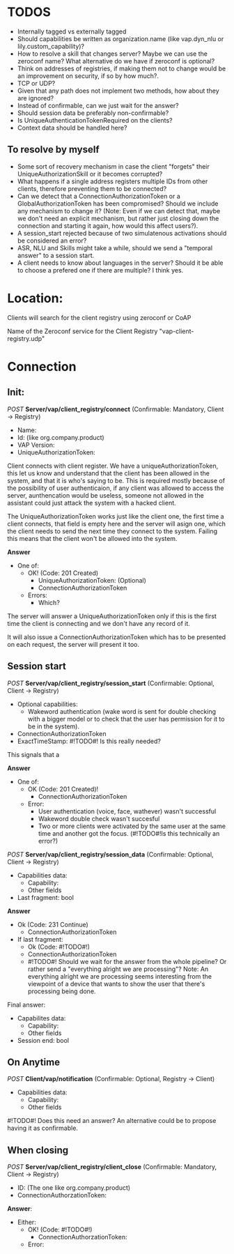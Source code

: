 

# TODOS

* Internally tagged vs externally tagged
* Should capabilities be written as organization.name (like vap.dyn_nlu or lily.custom_capability)?
* How to resolve a skill that changes server? Maybe we can use the zeroconf name? What alternative do we have if zeroconf is optional?
* Think on addresses of registries, if making them not to change would be an improvement on security, if so by how much?.
* TCP or UDP?
* Given that any path does not implement two methods, how about they are ignored?
* Instead of confirmable, can we just wait for the answer?
* Should session data be preferably non-confirmable?
* Is UniqueAuthenticationTokenRequired on the clients?
* Context data should be handled here?

## To resolve by myself

* Some sort of recovery mechanism in case the client "forgets" their UniqueAuthorizationSkill or it becomes corrupted?
* What happens if a single address registers multiple IDs from other clients, therefore preventing them to be connected?
* Can we detect that a ConnectionAuthorizationToken or a GlobalAuthorizationToken has been compromised? Should we include any mechanism to change it? (Note: Even if we can detect that, maybe we don't need an explicit mechanism, but rather just closing down the connection and starting it again, how would this affect users?).
* A session_start rejected because of two simulatenous activations should be considered an error?
* ASR, NLU and Skills might take a while, should we send a "temporal answer" to a session start.
* A client needs to know about languages in the server? Should it be able to choose a prefered one if there are multiple? I think yes.

# Location:

Clients will search for the client registry using zeroconf or CoAP 

Name of the Zeroconf service for the Client Registry "vap-client-registry.udp"

# Connection

## Init:

*POST* **Server/vap/client_registry/connect** (Confirmable: Mandatory, Client -> Registry)
* Name:
* Id: (like org.company.product)
* VAP Version:
* UniqueAuthorizationToken:

Client connects with client register. We have a uniqueAuthorizationToken, this let us know and understand that the client has been allowed in the system, and that it is who's saying to be. This is required mostly because of the possibility of user authenticaion, if any client was allowed to access the server, aunthencation would be useless, someone not allowed in the assistant could just attack the system with a hacked client.

The UniqueAuthorizationToken works just like the client one, the first time a client connects, that field is empty here and the server will asign one, which the client needs to send the next time they connect to the system. Failing this means that the client won't be allowed into the system.

**Answer**
* One of:
    * OK! (Code: 201 Created)
        * UniqueAuthorizationToken: (Optional)
        * ConnectionAuthorizationToken
    * Errors:
        * Which?

The server will answer a UniqueAuthorizationToken only if this is the first time the client is connecting and we don't have any record of it.

It will also issue a ConnectionAuthorizationToken which has to be presented on each request, the server will present it too.

## Session start

*POST* **Server/vap/client_registry/session_start** (Confirmable: Optional, Client -> Registry)
* Optional capabilities:
    * Wakeword authentication (wake word is sent for double checking with a bigger model or to check that the user has permission for it to be in the system).
* ConnectionAuthorizationToken
* ExactTimeStamp:  #!TODO#! Is this really needed?

This signals that a

**Answer**
* One of:
    * OK (Code: 201 Created)!
        * ConnectionAuthorizationToken
    * Error:
        * User authentication (voice, face, wathever) wasn't successful
        * Wakeword double check wasn't succesful
        * Two or more clients were activated by the same user at the same time and another got the focus. (#!TODO#!Is this technically an error?)

*POST* **Server/vap/client_registry/session_data** (Confirmable: Optional, Client -> Registry)
* Capabilities data:
    * Capability:
    * Other fields
* Last fragment: bool

**Answer**
* Ok (Code: 231 Continue)
    * ConnectionAuthorizationToken
* If last fragment:
    * Ok (Code: #!TODO#!)
    * ConnectionAuthorizationToken
    * #!TODO#! Should we wait for the answer from the whole pipeline? Or rather send a "everything alright we are processing"? Note: An everything alright we are processing seems interesting from the viewpoint of a device that wants to show the user that there's processing being done.

Final answer:
* Capabilites data:
    * Capability:
    * Other fields
* Session end: bool

## On Anytime

*POST* **Client/vap/notification** (Confirmable: Optional, Registry -> Client)
* Capabilities data:
    * Capability:
    * Other fields

#!TODO#! Does this need an answer? An alternative could be to propose having it as confirmable.

## When closing

*POST* **Server/vap/client_registry/client_close** (Confirmable: Mandatory, Client -> Registry)
* ID: (The one like org.company.product)  
* ConnectionAuthorzationToken:

**Answer**:
* Either:
    * OK! (Code: #!TODO#!)
        * ConnectionAuthorzationToken:
    * Error: